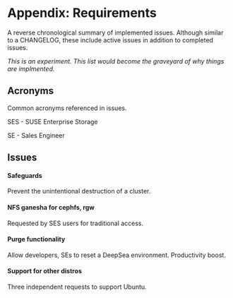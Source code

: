 # Appendix: Requirements

A reverse chronological summary of implemented issues.  Although similar to a CHANGELOG, these include active issues in addition to completed issues.  

*This is an experiment.  This list would become the graveyard of why things are implmented.*

## Acronyms

Common acronyms referenced in issues.

SES - SUSE Enterprise Storage

SE - Sales Engineer

## Issues

#### Safeguards

Prevent the unintentional destruction of a cluster.

#### NFS ganesha for cephfs, rgw

Requested by SES users for traditional access.

#### Purge functionality

Allow developers, SEs to reset a DeepSea environment.  Productivity boost.

#### Support for other distros

Three independent requests to support Ubuntu.
